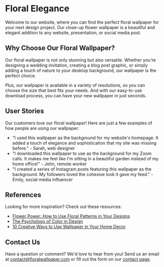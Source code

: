 <!--font:Creepster-->

# Floral Elegance

Welcome to our website, where you can find the perfect floral wallpaper for your next design project. Our close-up flower wallpaper is a beautiful and elegant addition to any website, presentation, or social media post.

## Why Choose Our Floral Wallpaper?

Our floral wallpaper is not only stunning but also versatile. Whether you're designing a wedding invitation, creating a blog post graphic, or simply adding a touch of nature to your desktop background, our wallpaper is the perfect choice.

Plus, our wallpaper is available in a variety of resolutions, so you can choose the size that best fits your needs. And with our easy-to-use download process, you can have your new wallpaper in just seconds.

## User Stories

Our customers love our floral wallpaper! Here are just a few examples of how people are using our wallpaper:

- "I used this wallpaper as the background for my website's homepage. It added a touch of elegance and sophistication that my site was missing before." - Sarah, web designer
- "I downloaded this wallpaper to use as the background for my Zoom calls. It makes me feel like I'm sitting in a beautiful garden instead of my home office!" - John, remote worker
- "I created a series of Instagram posts featuring this wallpaper as the background. My followers loved the cohesive look it gave my feed." - Emily, social media influencer

## References

Looking for more inspiration? Check out these resources:

- [Flower Power: How to Use Floral Patterns in Your Designs](#)
- [The Psychology of Color in Design](#)
- [10 Creative Ways to Use Wallpaper in Your Home Decor](#)

## Contact Us

Have a question or comment? We'd love to hear from you! Send us an email at [contact@floralwallpaper.com](mailto:contact@floralwallpaper.com) or fill out the form on our [contact page](#contact).

<!--

Write me content for website with wallpaper which alt text is:

"A close-up of a flower"

The name/title of the page should not be 1:1 copy of the alt text but rather a real content of the website which is using this wallpaper.

- Use markdown format 
- Start with heading
- Heading should be short and concise
- The content should look like a real website 
- The website should not be about the wallpaper, wallpaper is just a related background
- Heading should be contain work "wallpaper" or "background"
- Include real sections like references, contact, user stories, etc. use things relevant to the page purpose.
- Feel free to use structure like headings, bullets, numbering, blockquotes, paragraphs, horizontal lines, etc.
- You can use formatting like bold or _italic_
- You can include UTF-8 emojis
- Links should be only #hash anchors (and you can refer to the document itself)
- Do not include images


---


# Elegant Floral Background for Your Next Project

Welcome to our website, where you can find the perfect floral wallpaper for your next design project. Our close-up flower wallpaper is a beautiful and elegant addition to any website, presentation, or social media post.

## Why Choose Our Floral Wallpaper?

Our floral wallpaper is not only stunning but also versatile. Whether you're designing a wedding invitation, creating a blog post graphic, or simply adding a touch of nature to your desktop background, our wallpaper is the perfect choice.

Plus, our wallpaper is available in a variety of resolutions, so you can choose the size that best fits your needs. And with our easy-to-use download process, you can have your new wallpaper in just seconds.

## User Stories

Our customers love our floral wallpaper! Here are just a few examples of how people are using our wallpaper:

- "I used this wallpaper as the background for my website's homepage. It added a touch of elegance and sophistication that my site was missing before." - Sarah, web designer
- "I downloaded this wallpaper to use as the background for my Zoom calls. It makes me feel like I'm sitting in a beautiful garden instead of my home office!" - John, remote worker
- "I created a series of Instagram posts featuring this wallpaper as the background. My followers loved the cohesive look it gave my feed." - Emily, social media influencer

## References

Looking for more inspiration? Check out these resources:

- [Flower Power: How to Use Floral Patterns in Your Designs](#)
- [The Psychology of Color in Design](#)
- [10 Creative Ways to Use Wallpaper in Your Home Decor](#)

## Contact Us

Have a question or comment? We'd love to hear from you! Send us an email at [contact@floralwallpaper.com](mailto:contact@floralwallpaper.com) or fill out the form on our [contact page](#contact).

-->
